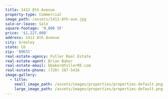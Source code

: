 ```yaml
---
title: 1412 8th Avenue
property-type: Commercial
image_path: /assets/1412-8th-ave.jpg
sale-or-lease: Sale
square-footage: '9,800 SF'
price: '$1,227,000'
address: 1412 8th Avenue
city: Greeley
state: CO
zip: '80631'
real-estate-agency: Fuller Real Estate
real-estate-agent: Brian Baker
real-estate-email: bbaker@fullerRE.com
real-estate-phone: (720) 287-5416
image-gallery:
  - title:
    small_image_path: /assets/images/properties/properties-default.png
    large_image_path: /assets/images/properties/properties-default.png
---
```


